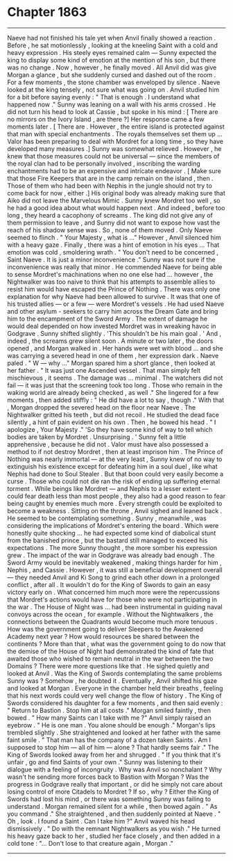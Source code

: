 
# Chapter 1863


---

Naeve had not finished his tale yet when Anvil finally showed a reaction . Before , he sat motionlessly , looking at the kneeling Saint with a cold and heavy expression . His steely eyes remained calm — Sunny expected the king to display some kind of emotion at the mention of his son , but there was no change .
Now , however , he finally moved . All Anvil did was give Morgan a glance , but she suddenly cursed and dashed out of the room .
For a few moments , the stone chamber was enveloped by silence . Naeve looked at the king tensely , not sure what was going on .
Anvil studied him for a bit before saying evenly :
" That is enough . I understand what happened now ."
Sunny was leaning on a wall with his arms crossed . He did not turn his head to look at Cassie , but spoke in his mind :
[ There are no mirrors on the Ivory Island , are there ?]
Her response came a few moments later .
[ There are . However , the entire island is protected against that man with special enchantments . The royals themselves set them up … Valor has been preparing to deal with Mordret for a long time , so they have developed many measures .]
Sunny was somewhat relieved . However , he knew that those measures could not be universal — since the members of the royal clan had to be personally involved , inscribing the warding enchantments had to be an expensive and intricate endeavor .
[ Make sure that those Fire Keepers that are in the camp remain on the island , then . Those of them who had been with Nephis in the jungle should not try to come back for now , either .]
His original body was already making sure that Aiko did not leave the Marvelous Mimic .
Sunny knew Mordret too well , so he had a good idea about what would happen next .
And indeed , before too long , they heard a cacophony of screams .
The king did not give any of them permission to leave , and Sunny did not want to expose how vast the reach of his shadow sense was . So , none of them moved .
Only Naeve seemed to flinch .
" Your Majesty , what is …"
However , Anvil silenced him with a heavy gaze .
Finally , there was a hint of emotion in his eyes …
That emotion was cold , smoldering wrath .
" You don't need to be concerned , Saint Naeve . It is just a minor inconvenience ."
Sunny was not sure if the inconvenience was really that minor . He commended Naeve for being able to sense Mordret's machinations when no one else had … however , the Nightwalker was too naive to think that his attempts to assemble allies to resist him would have escaped the Prince of Nothing .
There was only one explanation for why Naeve had been allowed to survive .
It was that one of his trusted allies — or a few — were Mordret's vessels . He had used Naeve and other asylum - seekers to carry him across the Dream Gate and bring him to the encampment of the Sword Army .
The extent of damage he would deal depended on how invested Mordret was in wreaking havoc in Godgrave .
Sunny shifted slightly .
'This shouldn't be his main goal . '
And , indeed , the screams grew silent soon .
A minute or two later , the doors opened , and Morgan walked in . Her hands were wet with blood … and she was carrying a severed head in one of them , her expression dark .
Naeve paled .
" W — why …"
Morgan spared him a short glance , then looked at her father .
" It was just one Ascended vessel . That man simply felt mischievous , it seems . The damage was … minimal . The watchers did not fail — it was just that the screening took too long . Those who remain in the waking world are already being checked , as well ."
She lingered for a few moments , then added stiffly :
" He did have a lot to say , though ."
With that , Morgan dropped the severed head on the floor near Naeve . The Nightwalker gritted his teeth , but did not recoil .
He studied the dead face silently , a hint of pain evident on his own . Then , he bowed his head .
" I apologize , Your Majesty ."
'So they have some kind of way to tell which bodies are taken by Mordret . Unsurprising . '
Sunny felt a little apprehensive , because he did not .
Valor must have also possessed a method to if not destroy Mordret , then at least imprison him . The Prince of Nothing was nearly immortal — at the very least , Sunny knew of no way to extinguish his existence except for defeating him in a soul duel , like what Nephis had done to Soul Stealer .
But that boon could very easily become a curse . Those who could not die ran the risk of ending up suffering eternal torment . While beings like Mordret — and Nephis to a lesser extent — could fear death less than most people , they also had a good reason to fear being caught by enemies much more .
Every strength could be exploited to become a weakness .
Sitting on the throne , Anvil sighed and leaned back . He seemed to be contemplating something .
Sunny , meanwhile , was considering the implications of Mordret's entering the board . Which were honestly quite shocking ... he had expected some kind of diabolical stunt from the banished prince , but the bastard still managed to exceed his expectations .
The more Sunny thought , the more somber his expression grew .
The impact of the war in Godgrave was already bad enough . The Sword Army would be inevitably weakened , making things harder for him , Nephis , and Cassie . However , it was still a beneficial development overall — they needed Anvil and Ki Song to grind each other down in a prolonged conflict , after all . It wouldn't do for the King of Swords to gain an easy victory early on .
What concerned him much more were the repercussions that Mordret's actions would have for those who were not participating in the war .
The House of Night was … had been instrumental in guiding naval convoys across the ocean , for example . Without the Nightwalkers , the connections between the Quadrants would become much more tenuous . How was the government going to deliver Sleepers to the Awakened Academy next year ? How would resources be shared between the continents ?
More than that , what was the government going to do now that the demise of the House of Night had demonstrated the kind of fate that awaited those who wished to remain neutral in the war between the two Domains ?
There were more questions like that .
He sighed quietly and looked at Anvil .
Was the King of Swords contemplating the same problems Sunny was ?
Somehow , he doubted it .
Eventually , Anvil shifted his gaze and looked at Morgan .
Everyone in the chamber held their breaths , feeling that his next words could very well change the flow of history .
The King of Swords considered his daughter for a few moments , and then said evenly :
" Return to Bastion . Stop him at all costs ."
Morgan smiled faintly , then bowed .
" How many Saints can I take with me ?"
Anvil simply raised an eyebrow .
" He is one man . You alone should be enough ."
Morgan's lips trembled slightly . She straightened and looked at her father with the same faint smile .
" That man has the company of a dozen taken Saints . Am I supposed to stop him — all of him — alone ? That hardly seems fair ."
The King of Swords looked away from her and shrugged .
" If you think that it's unfair , go and find Saints of your own ."
Sunny was listening to their dialogue with a feeling of incongruity . Why was Anvil so nonchalant ? Why wasn't he sending more forces back to Bastion with Morgan ? Was the progress in Godgrave really that important , or did he simply not care about losing control of more Citadels to Mordret ?
If so , why ?
Either the King of Swords had lost his mind , or there was something Sunny was failing to understand .
Morgan remained silent for a while , then bowed again .
" As you command ."
She straightened , and then suddenly pointed at Naeve .
" Oh , look . I found a Saint . Can I take him ?"
Anvil waved his head dismissively .
" Do with the remnant Nightwalkers as you wish ."
He turned his heavy gaze back to her , studied her face closely , and then added in a cold tone :
"... Don't lose to that creature again , Morgan ."

---


